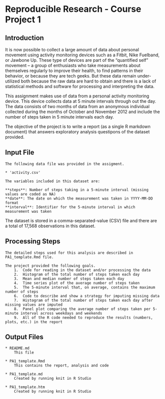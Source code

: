 # Reproducible Research - Course Project 1

## Introduction

It is now possible to collect a large amount of data about personal movement using activity monitoring devices such as a Fitbit, Nike Fuelband, or Jawbone Up. These type of devices are part of the “quantified self” movement – a group of enthusiasts who take measurements about themselves regularly to improve their health, to find patterns in their behavior, or because they are tech geeks. But these data remain under-utilized both because the raw data are hard to obtain and there is a lack of statistical methods and software for processing and interpreting the data.

This assignment makes use of data from a personal activity monitoring device. This device collects data at 5 minute intervals through out the day. The data consists of two months of data from an anonymous individual collected during the months of October and November 2012 and include the number of steps taken in 5 minute intervals each day.

The objective of the project is to write a report (as a single R markdown document) that answers exploratory analysis questipons of the dataset provided.

## Input File
	The following data file was provided in the assigment.

	* 'activity.csv'
    
    The variables included in this dataset are:

    **steps**: Number of steps taking in a 5-minute interval (missing values are coded as NA)
    **date**: The date on which the measurement was taken in YYYY-MM-DD format
    **interval**: Identifier for the 5-minute interval in which measurement was taken

The dataset is stored in a comma-separated-value (CSV) file and there are a total of 17,568 observations in this dataset.


## Processing Steps
	The detailed steps used for this analysis are described in PA1_template.Rmd file. 
	
	The project provided the following goals.
		1.	Code for reading in the dataset and/or processing the data
		2.	Histogram of the total number of steps taken each day
		3.	Mean and median number of steps taken each day
		4.	Time series plot of the average number of steps taken
		5.	The 5-minute interval that, on average, contains the maximum number of steps
		6.	Code to describe and show a strategy for imputing missing data
		7.	Histogram of the total number of steps taken each day after missing values are imputed
		8.	Panel plot comparing the average number of steps taken per 5-minute interval across weekdays and weekends
		9.	All of the R code needed to reproduce the results (numbers, plots, etc.) in the report

				
## Output Files

	* README.md
		This file

	* PA1_template.Rmd
		This contains the report, analysis and code

	* PA1_template.md
		Created by running knit in R Studio

	* PA1_template.htm
		Created by running knit in R Studio
		
